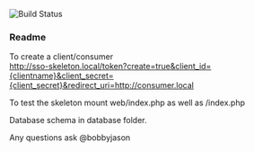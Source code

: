 ![Build Status](https://travis-ci.org/dvomedia/sso-skeleton.svg)

### Readme

To create a client/consumer<br/>
http://sso-skeleton.local/token?create=true&client_id={clientname}&client_secret={client_secret}&redirect_uri=http://consumer.local

To test the skeleton mount web/index.php as well as /index.php

Database schema in database folder.

Any questions ask @bobbyjason
